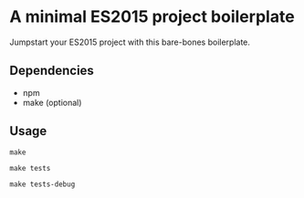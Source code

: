 # A minimal ES2015 project boilerplate

Jumpstart your ES2015 project with this bare-bones boilerplate.

## Dependencies

 - npm
 - make (optional)

## Usage

`make`

`make tests`

`make tests-debug`
